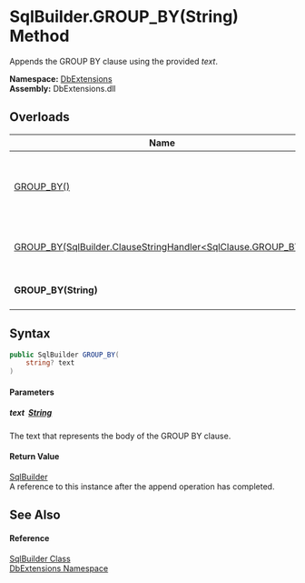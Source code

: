 SqlBuilder.GROUP_BY(String) Method
==================================
Appends the GROUP BY clause using the provided *text*.
  
**Namespace:** [DbExtensions][1]  
**Assembly:** DbExtensions.dll

Overloads
---------

| Name                                                                 | Description                                                                                                                                           |
| -------------------------------------------------------------------- | ----------------------------------------------------------------------------------------------------------------------------------------------------- |
| [GROUP_BY()][2]                                                      | Sets GROUP BY as the next clause, to be used by subsequent calls to clause continuation methods, such as [_If(Boolean, ConditionalStringHandler)][3]. |
| [GROUP_BY(SqlBuilder.ClauseStringHandler&lt;SqlClause.GROUP_BY>)][4] | Appends the GROUP BY clause using the provided interpolated string *handler*.                                                                         |
| **GROUP_BY(String)**                                                 | Appends the GROUP BY clause using the provided *text*.                                                                                                |


Syntax
------

```csharp
public SqlBuilder GROUP_BY(
	string? text
)
```

#### Parameters

##### *text*  [String][5]
The text that represents the body of the GROUP BY clause.

#### Return Value
[SqlBuilder][6]  
A reference to this instance after the append operation has completed.

See Also
--------

#### Reference
[SqlBuilder Class][6]  
[DbExtensions Namespace][1]  

[1]: ../README.md
[2]: GROUP_BY.md
[3]: _If.md
[4]: GROUP_BY_1.md
[5]: https://learn.microsoft.com/dotnet/api/system.string
[6]: README.md